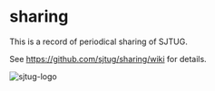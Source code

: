 # sharing
This is a record of periodical sharing of SJTUG.

See https://github.com/sjtug/sharing/wiki for details.

![sjtug-logo](https://cloud.githubusercontent.com/assets/8121231/13982248/d7a70408-f123-11e5-9c54-32a0d62e3997.png)
